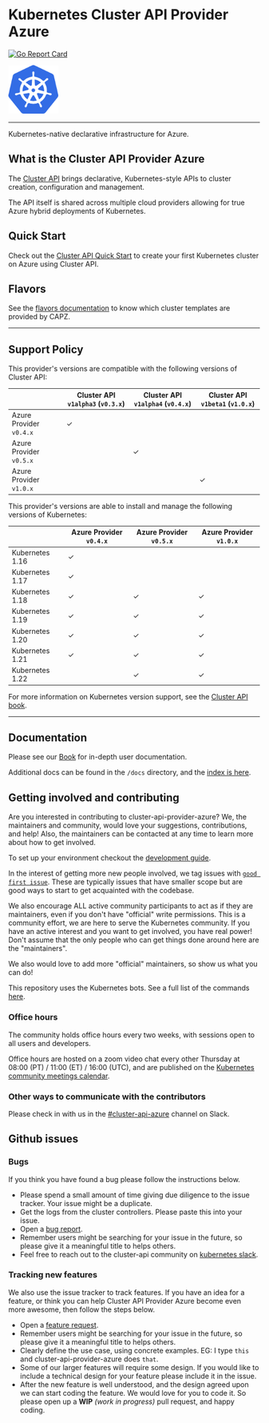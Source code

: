 # Kubernetes Cluster API Provider Azure

[![Go Report Card](https://goreportcard.com/badge/kubernetes-sigs/cluster-api-provider-azure)](https://goreportcard.com/report/kubernetes-sigs/cluster-api-provider-azure)

<img src="https://github.com/kubernetes/kubernetes/raw/master/logo/logo.png"  width="100">

------

Kubernetes-native declarative infrastructure for Azure.

## What is the Cluster API Provider Azure

The [Cluster API][cluster_api] brings declarative, Kubernetes-style APIs to cluster creation, configuration and management.

The API itself is shared across multiple cloud providers allowing for true Azure
hybrid deployments of Kubernetes.

## Quick Start

Check out the [Cluster API Quick Start][quickstart] to create your first Kubernetes cluster on Azure using Cluster API.

## Flavors

See the [flavors documentation][flavors_doc] to know which cluster templates are provided by CAPZ.

------

## Support Policy

This provider's versions are compatible with the following versions of Cluster API:

| | Cluster API `v1alpha3` (`v0.3.x`) | Cluster API `v1alpha4` (`v0.4.x`) | Cluster API `v1beta1` (`v1.0.x`) |
|---|---|---|---|
|Azure Provider `v0.4.x` | ✓ |  |  |
|Azure Provider `v0.5.x` |  | ✓ |  |
|Azure Provider `v1.0.x` |  |  | ✓ |

This provider's versions are able to install and manage the following versions of Kubernetes:

|  | Azure Provider `v0.4.x` | Azure Provider `v0.5.x` | Azure Provider `v1.0.x` |
|---|---|---|---|
| Kubernetes 1.16 | ✓ |  |  |
| Kubernetes 1.17 | ✓ |  |  |
| Kubernetes 1.18 | ✓ | ✓ | ✓ |
| Kubernetes 1.19 | ✓ | ✓ | ✓ |
| Kubernetes 1.20 | ✓ | ✓ | ✓ |
| Kubernetes 1.21 | ✓ | ✓ | ✓ |
| Kubernetes 1.22 |   | ✓ | ✓ |

For more information on Kubernetes version support, see the [Cluster API book](https://cluster-api.sigs.k8s.io/reference/versions.html).

------

## Documentation

Please see our [Book](https://capz.sigs.k8s.io) for in-depth user documentation.

Additional docs can be found in the `/docs` directory, and the [index is here](https://github.com/kubernetes-sigs/cluster-api-provider-azure/blob/main/docs/README.md).


## Getting involved and contributing

Are you interested in contributing to cluster-api-provider-azure? We, the
maintainers and community, would love your suggestions, contributions, and help!
Also, the maintainers can be contacted at any time to learn more about how to get
involved.

To set up your environment checkout the [development guide](https://capz.sigs.k8s.io/developers/development.html).

In the interest of getting more new people involved, we tag issues with
[`good first issue`][good_first_issue].
These are typically issues that have smaller scope but are good ways to start
to get acquainted with the codebase.

We also encourage ALL active community participants to act as if they are
maintainers, even if you don't have "official" write permissions. This is a
community effort, we are here to serve the Kubernetes community. If you have an
active interest and you want to get involved, you have real power! Don't assume
that the only people who can get things done around here are the "maintainers".

We also would love to add more "official" maintainers, so show us what you can
do!

This repository uses the Kubernetes bots.  See a full list of the commands [here][prow].

### Office hours

The community holds office hours every two weeks, with sessions open to all users and
developers.

Office hours are hosted on a zoom video chat every other Thursday
at 08:00 (PT) / 11:00 (ET) / 16:00 (UTC),
and are published on the [Kubernetes community meetings calendar][gcal].

### Other ways to communicate with the contributors

Please check in with us in the [#cluster-api-azure][slack] channel on Slack.

## Github issues

### Bugs

If you think you have found a bug please follow the instructions below.

- Please spend a small amount of time giving due diligence to the issue tracker. Your issue might be a duplicate.
- Get the logs from the cluster controllers. Please paste this into your issue.
- Open a [bug report][bug_report].
- Remember users might be searching for your issue in the future, so please give it a meaningful title to helps others.
- Feel free to reach out to the cluster-api community on [kubernetes slack][slack_info].

### Tracking new features

We also use the issue tracker to track features. If you have an idea for a feature, or think you can help Cluster API Provider Azure become even more awesome, then follow the steps below.

- Open a [feature request][feature_request].
- Remember users might be searching for your issue in the future, so please
  give it a meaningful title to helps others.
- Clearly define the use case, using concrete examples. EG: I type `this` and
  cluster-api-provider-azure does `that`.
- Some of our larger features will require some design. If you would like to
  include a technical design for your feature please include it in the issue.
- After the new feature is well understood, and the design agreed upon we can
  start coding the feature. We would love for you to code it. So please open
  up a **WIP** *(work in progress)* pull request, and happy coding.

<!-- References -->

[slack]: https://kubernetes.slack.com/messages/CEX9HENG7
[good_first_issue]: https://github.com/kubernetes-sigs/cluster-api-provider-azure/issues?q=is%3Aissue+is%3Aopen+sort%3Aupdated-desc+label%3A%22good+first+issue%22
[gcal]: https://calendar.google.com/calendar/embed?src=cgnt364vd8s86hr2phapfjc6uk%40group.calendar.google.com
[prow]: https://go.k8s.io/bot-commands
[bug_report]: https://github.com/kubernetes-sigs/cluster-api-provider-azure/issues/new?template=bug_report.md
[feature_request]: https://github.com/kubernetes-sigs/cluster-api-provider-azure/issues/new?template=feature_request.md
[slack_info]: https://github.com/kubernetes/community/tree/master/communication#slack
[cluster_api]: https://github.com/kubernetes-sigs/cluster-api
[quickstart]: https://cluster-api.sigs.k8s.io/user/quick-start.html
[flavors_doc]: https://github.com/kubernetes-sigs/cluster-api-provider-azure/blob/main/templates/flavors/README.md
